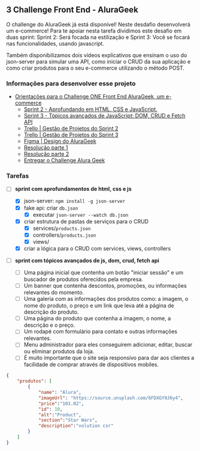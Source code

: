 ## 3 Challenge Front End - AluraGeek

O challenge do AluraGeek já está disponível! Neste desdafio desenvolverá um e-commerce! Para te apoiar nesta tarefa dividimos este desafio em duas sprint: Sprint 2: Será focada na estilização e Sprint 3: Você se focará nas funcionalidades, usando javascript.

Também disponibilizamos dois vídeos explicativos que ensinam o uso do json-server para simular uma API, como iniciar o CRUD da sua aplicação e como criar produtos para o seu e-commerce utilizando o método POST.

### Informações para desenvolver esse projeto

- [Orientações para o Challenge ONE Front End AluraGeek, um e-commerce](https://www.alura.com.br/challenges/oracle-one-front-end/alurageek)
    - [Sprint 2 - Aprofundando em HTML, CSS e JavaScript.](https://www.alura.com.br/challenges/oracle-one-front-end/alurageek/alurageek-sprint02)
    - [Sprint 3 - Tópicos avançados de JavaScript: DOM, CRUD e Fetch API](https://www.alura.com.br/challenges/oracle-one-front-end/alurageek/alurageek-sprint03)
    - [Trello | Gestão de Projetos do Sprint 2](https://trello.com/b/bxHIfqKl/sprint-2)
    - [Trello | Gestão de Projetos do Sprint 3](https://trello.com/b/2Oo43Lwt/sprint-3)
    - [Figma | Design do AluraGeek](https://www.figma.com/file/itJpWbvHxSUcUeMPy1lmof/AluraGeek?node-id=0%3A1&mode=dev)
    - [Resolução parte 1](https://www.youtube.com/watch?v=nn6TcAkSsgY)
    - [Resolução parte 2](https://www.youtube.com/watch?v=0mjdQEiQQhs)
    - [Entregar o Challenge Alura Geek](https://lp.alura.com.br/alura-latam-entrega-challenge-one-portugues-front-end)

### Tarefas

- [ ] **sprint com aprofundamentos de html, css e js**
    - [x] json-server: `npm install -g json-server`
    - [x] fake api: criar `db.json`
      - [x] executar `json-server --watch db.json`
    - [x] criar estrutura de pastas de serviços para o CRUD
      - [x] services/`products.json`
      - [x] controllers/`products.json`
      - [x] views/
    - [x] criar a lógica para o CRUD com services, views, controllers

- [ ] **sprint com tópicos avançados de js, dom, crud, fetch api**

  - [ ] Uma página inicial que contenha um botão "iniciar sessão" e um buscador de produtos oferecidos pela empresa.
  - [ ] Um banner que contenha descontos, promoções, ou informações relevantes do momento.
  - [ ] Uma galeria com as informações dos produtos como: a imagem, o nome do produto, o preço e um link que leva até a página de descrição do produto.
  - [ ] Uma página do produto que contenha a imagem, o nome, a descrição e o preço.
  - [ ] Um rodapé com formulário para contato e outras informações relevantes.
  - [ ] Menu administrador para eles conseguirem adicionar, editar, buscar ou eliminar produtos da loja. 
  - [ ] É muito importante que o site seja responsivo para dar aos clientes a facilidade de comprar através de dispositivos mobiles.

````json
{
    "produtos": [
        {
            "name": "Alura",
            "imageUrl": "https://source.unsplash.com/6FDXGY9J6y4",
            "price":"101.02",
            "id": 10,
            "alt":"Product",
            "section":"Star Wars",
            "description":"volution csr"
        }
    ]
}
````